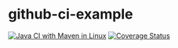 # github-ci-example

[![Java CI with Maven in Linux](https://github.com/LorenzoBettini/github-ci-example/workflows/Java%20CI%20with%20Maven%20in%20Linux/badge.svg)](https://github.com/LorenzoBettini/github-ci-example/actions)
[![Coverage Status](https://coveralls.io/repos/github/LorenzoBettini/github-ci-example/badge.svg?branch=master)](https://coveralls.io/github/LorenzoBettini/github-ci-example?branch=master)
